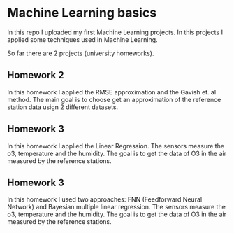 # Machine Learning basics

In this repo I uploaded my first Machine Learning projects. In this projects I applied some techniques used in Machine Learning.

So far there are 2 projects (university homeworks).

## Homework 2
In this homework I applied the RMSE approximation and the Gavish et. al method.
The main goal is to choose get an approximation of the reference station data usign 2 different datasets.

## Homework 3 
In this homework I applied the Linear Regression.
The sensors measure the o3, temperature and the humidity. The goal is to get the data of O3 in the air measured by the reference stations.

## Homework 3 
In this homework I used two approaches: FNN (Feedforward Neural Network) and Bayesian multiple linear regression.
The sensors measure the o3, temperature and the humidity. The goal is to get the data of O3 in the air measured by the reference stations.
